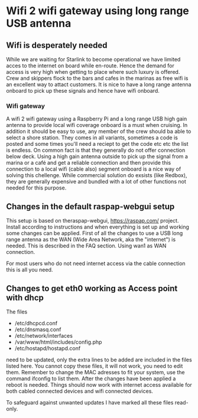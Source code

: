 
# Wifi 2 wifi gateway using long range USB antenna


## Wifi is desperately needed

While we are waiting for Starlink to become operational we have
limited acces to the internet on board while en-route. Hence the
demand for access is very high when getting to place where such luxury
is offered. Crew and skippers flock to the bars and cafes in the
marinas as free wifi is an excellent way to attact customers. It is
nice to have a long range antenna onboard to pick up these signals and
hence have wifi onboard.

### Wifi gateway

A wifi 2 wifi gateway using a Raspberry Pi and a long range USB high
gain antenna to provide local wifi coverage onboard is a must when
cruising. In addition it should be easy to use, any member of the crew
should ba able to select a shore station. They comes in all variants,
sometimes a code is posted and some times you'll need a reciept to get
the code etc etc the list is endless. On common fact is that they
generally do not offer connection below deck. Using a high gain
antenna outside to pick up the signal from a marina or a café and get
a reliable connection and then provide this connection to a local wifi
(cable also) segment onboard is a nice way of solving this
chellenge. While commercial solution do exsists (like Redbox), they
are generally expensive and bundled with a lot of other functions not
needed for this purpose.

## Changes in the default raspap-webgui setup

This setup is based on theraspap-webgui, https://raspap.com/ project.
Install according to instructions and when everything is set up and
working some changes can be applied. First of all the changes to use a
USB long range antenna as the WAN (Wide Area Network, aka the
"internet") is needed. This is described in the FAQ section. Using
wan1 as WAN connection. 

For most users who do not need internet access via the cable
connection this is all you need.

## Changes to get eth0 working as Access point with dhcp

The files 
* /etc/dhcpcd.conf 
* /etc/dnsmasq.conf 
* /etc/network/interfaces 
* /var/www/html/includes/config.php
* /etc/hostapd/hostapd.conf 

need to be updated, only the extra lines
to be added are included in the files listed here. You cannot copy
these files, it will not work, you need to edit them. Remember to
change the MAC adresses to fit your system, use the command ifconfig
to list them.  After the changes have been applied a reboot is
needed. Things should now work with internet access available for
both cabled connected devices and wifi connected devices. 

To safeguard against unwanted updates I have marked all these files read-only.





